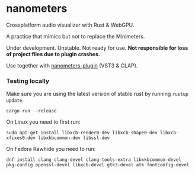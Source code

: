 # nanometers

Crossplatform audio visualizer with Rust & WebGPU.

A practice that mimics but not to replace the Minimeters.

Under development. Unstable. Not ready for use. **Not responsible for loss of project files due to plugin crashes.**

Use together with [nanometers-plugin](https://github.com/aizcutei/nanometers_plug) (VST3 & CLAP).

### Testing locally

Make sure you are using the latest version of stable rust by running `rustup update`.

`cargo run --release`

On Linux you need to first run:

`sudo apt-get install libxcb-render0-dev libxcb-shape0-dev libxcb-xfixes0-dev libxkbcommon-dev libssl-dev`

On Fedora Rawhide you need to run:

`dnf install clang clang-devel clang-tools-extra libxkbcommon-devel pkg-config openssl-devel libxcb-devel gtk3-devel atk fontconfig-devel`
